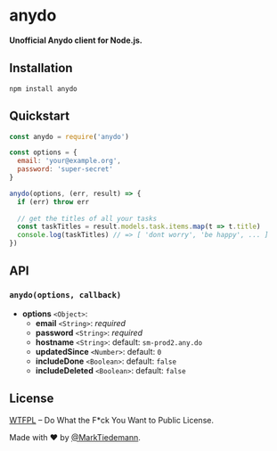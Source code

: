 # anydo

**Unofficial Anydo client for Node.js.**

## Installation

```
npm install anydo
```

## Quickstart

```js
const anydo = require('anydo')

const options = {
  email: 'your@example.org',
  password: 'super-secret'
}

anydo(options, (err, result) => {
  if (err) throw err
  
  // get the titles of all your tasks
  const taskTitles = result.models.task.items.map(t => t.title)
  console.log(taskTitles) // => [ 'dont worry', 'be happy', ... ]
})
```

## API

### `anydo(options, callback)`

- **options** `<Object>`:
  - **email** `<String>`: *required*
  - **password** `<String>`: *required*
  - **hostname** `<String>`: default: `sm-prod2.any.do`
  - **updatedSince** `<Number>`: default: `0`
  - **includeDone** `<Boolean>`: default: `false`
  - **includeDeleted** `<Boolean>`: default: `false`

## License

[WTFPL](http://www.wtfpl.net/) – Do What the F*ck You Want to Public License.

Made with :heart: by [@MarkTiedemann](https://twitter.com/MarkTiedemannDE).